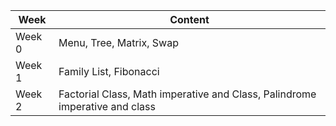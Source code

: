 |**Week**|**Content**|
|-------|--------------------|
|Week 0 |Menu, Tree, Matrix, Swap|
|Week 1 |Family List, Fibonacci|
|Week 2 |Factorial Class, Math imperative and Class, Palindrome imperative and class |



  

  
